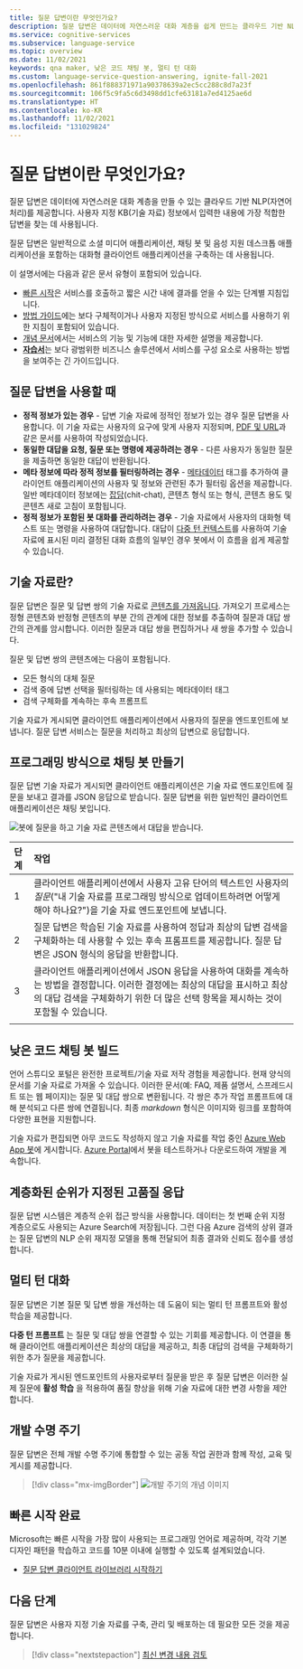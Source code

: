 ```yaml
---
title: 질문 답변이란 무엇인가요?
description: 질문 답변은 데이터에 자연스러운 대화 계층을 쉽게 만드는 클라우드 기반 NLP(자연어 처리) 서비스입니다. 사용자 지정 KB(기술 자료) 정보에서 지정된 자연어 입력에 가장 적합한 대답을 찾는 데 사용할 수 있습니다.
ms.service: cognitive-services
ms.subservice: language-service
ms.topic: overview
ms.date: 11/02/2021
keywords: qna maker, 낮은 코드 채팅 봇, 멀티 턴 대화
ms.custom: language-service-question-answering, ignite-fall-2021
ms.openlocfilehash: 861f888371971a90378639a2ec5cc288c8d7a23f
ms.sourcegitcommit: 106f5c9fa5c6d3498dd1cfe63181a7ed4125ae6d
ms.translationtype: HT
ms.contentlocale: ko-KR
ms.lasthandoff: 11/02/2021
ms.locfileid: "131029824"
---
```

# <a name="what-is-question-answering"></a>질문 답변이란 무엇인가요?

질문 답변은 데이터에 자연스러운 대화 계층을 만들 수 있는 클라우드 기반 NLP(자연어 처리)를 제공합니다. 사용자 지정 KB(기술 자료) 정보에서 입력한 내용에 가장 적합한 답변을 찾는 데 사용됩니다.

질문 답변은 일반적으로 소셜 미디어 애플리케이션, 채팅 봇 및 음성 지원 데스크톱 애플리케이션을 포함하는 대화형 클라이언트 애플리케이션을 구축하는 데 사용됩니다.

이 설명서에는 다음과 같은 문서 유형이 포함되어 있습니다.

* [빠른 시작](./quickstart/sdk.md)은 서비스를 호출하고 짧은 시간 내에 결과를 얻을 수 있는 단계별 지침입니다.
* [방법 가이드](./how-to/manage-knowledge-base.md)에는 보다 구체적이거나 사용자 지정된 방식으로 서비스를 사용하기 위한 지침이 포함되어 있습니다.
* [개념 문서](./concepts/precise-answering.md)에서는 서비스의 기능 및 기능에 대한 자세한 설명을 제공합니다.
* [**자습서**](./tutorials/bot-service.md)는 보다 광범위한 비즈니스 솔루션에서 서비스를 구성 요소로 사용하는 방법을 보여주는 긴 가이드입니다. 

## <a name="when-to-use-question-answering"></a>질문 답변을 사용할 때

* **정적 정보가 있는 경우** - 답변 기술 자료에 정적인 정보가 있는 경우 질문 답변을 사용합니다. 이 기술 자료는 사용자의 요구에 맞게 사용자 지정되며, [PDF 및 URL](../../qnamaker/Concepts/data-sources-and-content.md)과 같은 문서를 사용하여 작성되었습니다.
* **동일한 대답을 요청, 질문 또는 명령에 제공하려는 경우** - 다른 사용자가 동일한 질문을 제출하면 동일한 대답이 반환됩니다.
* **메타 정보에 따라 정적 정보를 필터링하려는 경우** - [메타데이터](../../qnamaker/how-to/metadata-generateanswer-usage.md) 태그를 추가하여 클라이언트 애플리케이션의 사용자 및 정보와 관련된 추가 필터링 옵션을 제공합니다. 일반 메타데이터 정보에는 [잡담](./how-to/chit-chat.md)(chit-chat), 콘텐츠 형식 또는 형식, 콘텐츠 용도 및 콘텐츠 새로 고침이 포함됩니다. <!--TODO: Fix Link-->
* **정적 정보가 포함된 봇 대화를 관리하려는 경우** - 기술 자료에서 사용자의 대화형 텍스트 또는 명령을 사용하여 대답합니다. 대답이 [다중 턴 컨텍스트](../../qnamaker/how-to/multiturn-conversation.md)를 사용하여 기술 자료에 표시된 미리 결정된 대화 흐름의 일부인 경우 봇에서 이 흐름을 쉽게 제공할 수 있습니다.

## <a name="what-is-a-knowledge-base"></a>기술 자료란?

질문 답변은 질문 및 답변 쌍의 기술 자료로 [콘텐츠를 가져옵니다](../../qnamaker/Concepts/plan.md). 가져오기 프로세스는 정형 콘텐츠와 반정형 콘텐츠의 부분 간의 관계에 대한 정보를 추출하여 질문과 대답 쌍 간의 관계를 암시합니다. 이러한 질문과 대답 쌍을 편집하거나 새 쌍을 추가할 수 있습니다.

질문 및 답변 쌍의 콘텐츠에는 다음이 포함됩니다.
* 모든 형식의 대체 질문
* 검색 중에 답변 선택을 필터링하는 데 사용되는 메타데이터 태그
* 검색 구체화를 계속하는 후속 프롬프트

기술 자료가 게시되면 클라이언트 애플리케이션에서 사용자의 질문을 엔드포인트에 보냅니다. 질문 답변 서비스는 질문을 처리하고 최상의 답변으로 응답합니다.

## <a name="create-a-chat-bot-programmatically"></a>프로그래밍 방식으로 채팅 봇 만들기

질문 답변 기술 자료가 게시되면 클라이언트 애플리케이션은 기술 자료 엔드포인트에 질문을 보내고 결과를 JSON 응답으로 받습니다. 질문 답변을 위한 일반적인 클라이언트 애플리케이션은 채팅 봇입니다.

![봇에 질문을 하고 기술 자료 콘텐츠에서 대답을 받습니다.](../../qnamaker/media/qnamaker-overview-learnabout/bot-chat-with-qnamaker.png)

|단계|작업|
|:--|:--|
|1|클라이언트 애플리케이션에서 사용자 고유 단어의 텍스트인 사용자의 _질문_("내 기술 자료를 프로그래밍 방식으로 업데이트하려면 어떻게 해야 하나요?")을 기술 자료 엔드포인트에 보냅니다.|
|2|질문 답변은 학습된 기술 자료를 사용하여 정답과 최상의 답변 검색을 구체화하는 데 사용할 수 있는 후속 프롬프트를 제공합니다. 질문 답변은 JSON 형식의 응답을 반환합니다.|
|3|클라이언트 애플리케이션에서 JSON 응답을 사용하여 대화를 계속하는 방법을 결정합니다. 이러한 결정에는 최상의 대답을 표시하고 최상의 대답 검색을 구체화하기 위한 더 많은 선택 항목을 제시하는 것이 포함될 수 있습니다. |
|||

## <a name="build-low-code-chat-bots"></a>낮은 코드 채팅 봇 빌드

언어 스튜디오 포털은 완전한 프로젝트/기술 자료 저작 경험을 제공합니다. 현재 양식의 문서를 기술 자료로 가져올 수 있습니다. 이러한 문서(예: FAQ, 제품 설명서, 스프레드시트 또는 웹 페이지)는 질문 및 대답 쌍으로 변환됩니다. 각 쌍은 추가 작업 프롬프트에 대해 분석되고 다른 쌍에 연결됩니다. 최종 _markdown_ 형식은 이미지와 링크를 포함하여 다양한 표현을 지원합니다.

기술 자료가 편집되면 아무 코드도 작성하지 않고 기술 자료를 작업 중인 [Azure Web App 봇](https://azure.microsoft.com/services/bot-service/)에 게시합니다. [Azure Portal](https://portal.azure.com)에서 봇을 테스트하거나 다운로드하여 개발을 계속합니다.

## <a name="high-quality-responses-with-layered-ranking"></a>계층화된 순위가 지정된 고품질 응답

질문 답변 시스템은 계층적 순위 접근 방식을 사용합니다. 데이터는 첫 번째 순위 지정 계층으로도 사용되는 Azure Search에 저장됩니다. 그런 다음 Azure 검색의 상위 결과는 질문 답변의 NLP 순위 재지정 모델을 통해 전달되어 최종 결과와 신뢰도 점수를 생성합니다.

## <a name="multi-turn-conversations"></a>멀티 턴 대화

질문 답변은 기본 질문 및 답변 쌍을 개선하는 데 도움이 되는 멀티 턴 프롬프트와 활성 학습을 제공합니다.

**다중 턴 프롬프트** 는 질문 및 대답 쌍을 연결할 수 있는 기회를 제공합니다. 이 연결을 통해 클라이언트 애플리케이션은 최상의 대답을 제공하고, 최종 대답의 검색을 구체화하기 위한 추가 질문을 제공합니다.

기술 자료가 게시된 엔드포인트의 사용자로부터 질문을 받은 후 질문 답변은 이러한 실제 질문에 **활성 학습** 을 적용하여 품질 향상을 위해 기술 자료에 대한 변경 사항을 제안합니다.

## <a name="development-lifecycle"></a>개발 수명 주기

질문 답변은 전체 개발 수명 주기에 통합할 수 있는 공동 작업 권한과 함께 작성, 교육 및 게시를 제공합니다.

> [!div class="mx-imgBorder"]
> ![개발 주기의 개념 이미지](../../qnamaker/media/qnamaker-overview-learnabout/development-cycle.png)

## <a name="complete-a-quickstart"></a>빠른 시작 완료

Microsoft는 빠른 시작을 가장 많이 사용되는 프로그래밍 언어로 제공하며, 각각 기본 디자인 패턴을 학습하고 코드를 10분 이내에 실행할 수 있도록 설계되었습니다.

* [질문 답변 클라이언트 라이브러리 시작하기](./quickstart/sdk.md)

## <a name="next-steps"></a>다음 단계
질문 답변은 사용자 지정 기술 자료를 구축, 관리 및 배포하는 데 필요한 모든 것을 제공합니다.

> [!div class="nextstepaction"]
> [최신 변경 내용 검토](../whats-new.md)
